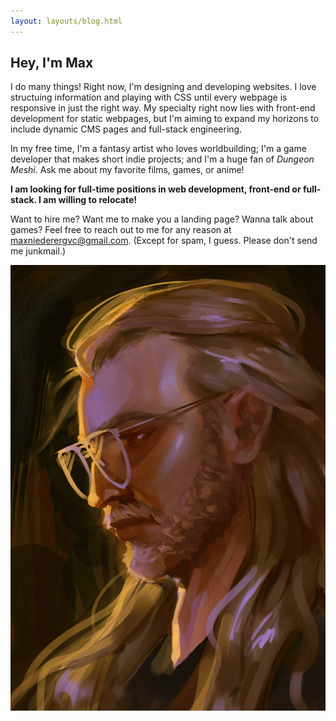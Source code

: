 ```yaml
---
layout: layouts/blog.html
---
```


## <span>H</span>ey, I'm Max

I do many things! Right now, I'm designing and developing websites. I love structuing information and playing with CSS until every webpage is responsive in just the right way. My specialty right now lies with front-end development for static webpages, but I'm aiming to expand my horizons to include dynamic CMS pages and full-stack engineering.

In my free time, I'm a fantasy artist who loves worldbuilding; I'm a game developer that makes short indie projects; and I'm a huge fan of *Dungeon Meshi*. Ask me about my favorite films, games, or anime!

**I am looking for full-time positions in web development, front-end or full-stack. I am willing to relocate!**

Want to hire me? Want me to make you a landing page? Wanna talk about games? Feel free to reach out to me for any reason at [maxniederergvc@gmail.com](mailto:maxniederergvc@gmail.com). (Except for spam, I guess. Please don't send me junkmail.)

<img src="/assets/img/selfport.png">